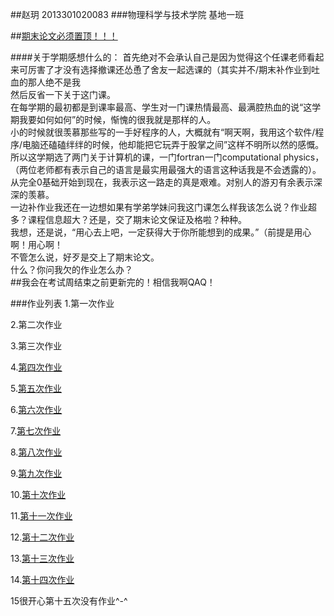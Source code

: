 ##赵玥   2013301020083
###物理科学与技术学院   基地一班

##[期末论文必须置顶！！！](https://github.com/zhaoyoyo/computationalphysics_N2013301020083/blob/master/finalexam/ZY%E8%AE%A1%E7%AE%97%E7%89%A9%E7%90%86.pdf)

####关于学期感想什么的：
首先绝对不会承认自己是因为觉得这个任课老师看起来可厉害了才没有选择撤课还怂恿了舍友一起选课的（其实并不/期末补作业到吐血的那人绝不是我</br>
然后反省一下关于这门课。</br>
在每学期的最初都是到课率最高、学生对一门课热情最高、最满腔热血的说“这学期我要如何如何”的时候，惭愧的很我就是那样的人。</br>
小的时候就很羡慕那些写的一手好程序的人，大概就有“啊天啊，我用这个软件/程序/电脑还磕磕绊绊的时候，他却能把它玩弄于股掌之间”这样不明所以然的感慨。</br>
所以这学期选了两门关于计算机的课，一门fortran一门computational physics，（两位老师都有表示自己的语言是最实用最强大的语言这种话我是不会透露的）。</br>
从完全0基础开始到现在，我表示这一路走的真是艰难。对别人的游刃有余表示深深的羡慕。</br>
一边补作业我还在一边想如果有学弟学妹问我这门课怎么样我该怎么说？作业超多？课程信息超大？还是，交了期末论文保证及格啦？种种。</br>
我想，还是说，“用心去上吧，一定获得大于你所能想到的成果。”（前提是用心啊！用心啊！</br>
不管怎么说，好歹是交上了期末论文。</br>
什么？你问我欠的作业怎么办？</br>
##我会在考试周结束之前更新完的！相信我啊QAQ！

###作业列表
1.第一次作业 

2.第二次作业

3.第三次作业

4.[第四次作业](https://github.com/zhaoyoyo/computationalphysics_N2013301020083/tree/master/homework4)

5.[第五次作业]()

6.[第六次作业]()

7.[第七次作业]()

8.[第八次作业]()

9.[第九次作业]()

10.[第十次作业]()

11.[第十一次作业]()

12.[第十二次作业]()

13.[第十三次作业]()

14.[第十四次作业]()

15很开心第十五次没有作业^-^


